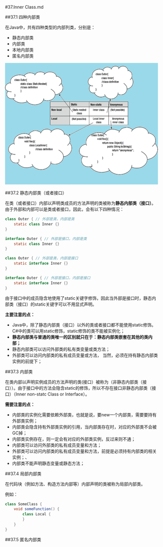 #37.Inner Class.md

##37.1 四种内部类

在Java中，共有四种类型的内部列类，分别是：
  * 静态内部类
  * 内部类
  * 本地内部类
  * 匿名内部类
 
<img src="images/inner-class.png" title="Inner Class" width=600 height=400 />

##37.2 静态内部类（或者接口）

在类（或者接口）内部以声明类成员的方法声明的类被称为**静态内部类（接口）**。由于外部和内部可以是类或者接口，因此，会有以下四种情况：

```Java
class Outer { // 外部是类，内部是类
    static class Inner {}
}
```
```Java
interface Outer { // 外部是接口，内部是类
    static class Inner {}
}
```
```Java
class Outer { // 外部是类，内部是接口
    static interface Inner {}
}
```
```Java
interface Outer { // 外部是接口，内部是接口
    static interface Inner {}
}
```

由于接口中的成员隐含地使用了static关键字修饰，因此当外部是接口时，静态内部类（接口）的static关键字可以不用显式声明。

**主要注意的点：**
 * Java中，除了静态内部类（接口）以外的类或者接口都不能使用static修饰。C#中的类可以用static修饰，static修饰的类不能被实例化；
 * **静态内部类与普通的类唯一的区别就只在于：静态内部类嵌套在其他的类内部；**
 * 静态内部类可以访问外部类的私有类变量或类方法；
 * 外部类可以访问内部类的私有成员变量或方法， 当然，必须在持有静态内部类实例的前提下；

##37.3 内部类

在类内部以声明实例成员的方法声明的类(接口）被称为（非静态内部类（接口））。由于接口中的方法会隐含static的修饰，所以不存在接口非静态内部类（接口）（Inner non-statc Class or Interface）。

**需要注意的点：**
 * 内部类的实例化需要依赖外部类，也就是说，要new一个内部类，需要要持有外部类实例；
 * 内部类会隐含持有外部类实例的引用，当内部类存在时，对应的外部类不会被GC掉；
 * 内部类实例存在，则一定会有对应的外部类实例，反过来则不通；
 * 内部类可以访问外部类的私有成员变量和方法；
 * 外部类可以访问内部类的私有成员变量和方法，前提是必须持有内部类的相关实例；、
 * 内部类不能声明静态变量或静态方法；

##37.4 局部内部类

在代码块（例如方法、构造方法内部等）内部声明的类被称为局部内部类。

例如：
```Java
class SomeClass {
    void someFunction() {
        class Local { 
        }
    }
}
```

##37.5 匿名内部类
